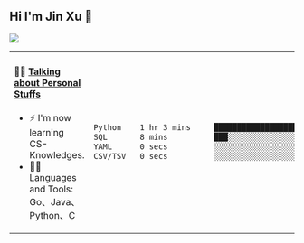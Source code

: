 
## Hi I'm Jin Xu 👋
![](https://komarev.com/ghpvc/?username=jiayouxujin&color=brightgreen&label=PROFILE+VIEWS)



<table align="center">
<tr>
<td valign="top" width="60%">

#### 🏋️‍♀️ <a href="https://github.com/jiayouxujin" target="_blank">Talking about Personal Stuffs</a>
<!-- recent_releases starts -->

- ⚡  I'm now learning CS-Knowledges.  
- 🏊‍♂️ Languages and Tools: Go、Java、Python、C
<!-- recent_releases ends -->
</td>
<td>
 
<!--START_SECTION:waka-->

```txt
Python    1 hr 3 mins     ██████████████████████░░░   87.50 %
SQL       8 mins          ███░░░░░░░░░░░░░░░░░░░░░░   11.80 %
YAML      0 secs          ░░░░░░░░░░░░░░░░░░░░░░░░░   00.62 %
CSV/TSV   0 secs          ░░░░░░░░░░░░░░░░░░░░░░░░░   00.08 %
```

<!--END_SECTION:waka-->
 
</td>
</tr>
</table>





